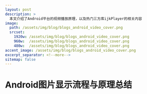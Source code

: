 ```yaml
---
layout: post
description: > 
  本文介绍了Android平台的视频播放原理，以及热门三方库ijkPlayer的相关内容
image: 
  path: /assets/img/blog/blogs_android_video_cover.png
  srcset: 
    1920w: /assets/img/blog/blogs_android_video_cover.png
    960w:  /assets/img/blog/blogs_android_video_cover.png
    480w:  /assets/img/blog/blogs_android_video_cover.png
accent_image: /assets/img/blog/blogs_android_video_cover.png
excerpt_separator: <!--more-->
sitemap: false
---
```

# Android图片显示流程与原理总结


